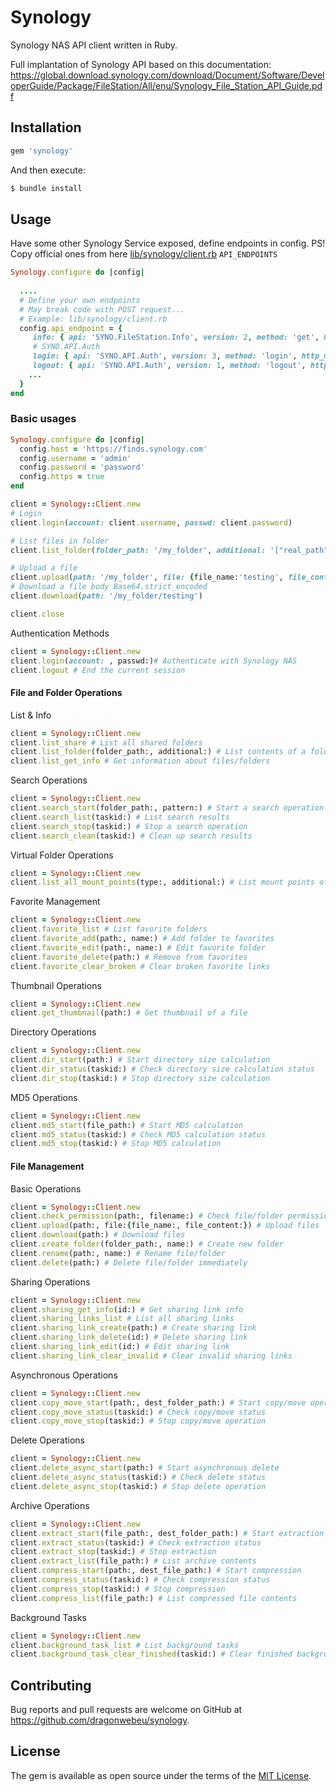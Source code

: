 # Synology

Synology NAS API client written in Ruby.

Full implantation of Synology API based on this documentation: https://global.download.synology.com/download/Document/Software/DeveloperGuide/Package/FileStation/All/enu/Synology_File_Station_API_Guide.pdf

## Installation

```ruby
gem 'synology'
```

And then execute:
```bash
$ bundle install
```

## Usage

Have some other Synology Service exposed, define endpoints in config. 
PS! Copy official ones from here [lib/synology/client.rb](lib/synology/client.rb) `API_ENDPOINTS` 
```ruby
Synology.configure do |config|
 
  ....
  # Define your own endpoints
  # May break code with POST request...
  # Example: lib/synology/client.rb  
  config.api_endpoint = { 
     info: { api: 'SYNO.FileStation.Info', version: 2, method: 'get', http_method: 'GET' },
     # SYNO.API.Auth
     login: { api: 'SYNO.API.Auth', version: 3, method: 'login', http_method: 'GET' },
     logout: { api: 'SYNO.API.Auth', version: 1, method: 'logout', http_method: 'GET' }
    ...
  }
end
```

### Basic usages

```ruby
Synology.configure do |config|
  config.host = 'https://finds.synology.com'
  config.username = 'admin'
  config.password = 'password'
  config.https = true
end

client = Synology::Client.new
# Login
client.login(account: client.username, passwd: client.password)

# List files in folder
client.list_folder(folder_path: '/my_folder', additional: '["real_path", "size", "owner"]')

# Upload a file
client.upload(path: '/my_folder', file: {file_name:'testing', file_content: 'Testing123'})
# Download a file body Base64.strict_encoded
client.download(path: '/my_folder/testing')

client.close

```

Authentication Methods

```ruby
client = Synology::Client.new
client.login(account: , passwd:)# Authenticate with Synology NAS
client.logout # End the current session
```

#### File and Folder Operations

List & Info
```ruby
client = Synology::Client.new
client.list_share # List all shared folders
client.list_folder(folder_path:, additional:) # List contents of a folder
client.list_get_info # Get information about files/folders
```

Search Operations
```ruby
client = Synology::Client.new
client.search_start(folder_path:, pattern:) # Start a search operation
client.search_list(taskid:) # List search results
client.search_stop(taskid:) # Stop a search operation
client.search_clean(taskid:) # Clean up search results
```

Virtual Folder Operations
```ruby
client = Synology::Client.new
client.list_all_mount_points(type:, additional:) # List mount points of virtual file systems
```

Favorite Management
```ruby
client = Synology::Client.new
client.favorite_list # List favorite folders
client.favorite_add(path:, name:) # Add folder to favorites
client.favorite_edit(path:, name:) # Edit favorite folder
client.favorite_delete(path:) # Remove from favorites
client.favorite_clear_broken # Clear broken favorite links
```

Thumbnail Operations
```ruby
client = Synology::Client.new
client.get_thumbnail(path:) # Get thumbnail of a file
```

Directory Operations
```ruby
client = Synology::Client.new
client.dir_start(path:) # Start directory size calculation
client.dir_status(taskid:) # Check directory size calculation status
client.dir_stop(taskid:) # Stop directory size calculation
```

MD5 Operations
```ruby
client = Synology::Client.new
client.md5_start(file_path:) # Start MD5 calculation
client.md5_status(taskid:) # Check MD5 calculation status
client.md5_stop(taskid:) # Stop MD5 calculation
```
#### File Management

Basic Operations
```ruby
client = Synology::Client.new
client.check_permission(path:, filename:) # Check file/folder permissions
client.upload(path:, file:{file_name:, file_content:}) # Upload files
client.download(path:) # Download files
client.create_folder(folder_path:, name:) # Create new folder
client.rename(path:, name:) # Rename file/folder
client.delete(path:) # Delete file/folder immediately
```
Sharing Operations
```ruby
client = Synology::Client.new
client.sharing_get_info(id:) # Get sharing link info
client.sharing_links_list # List all sharing links
client.sharing_link_create(path:) # Create sharing link
client.sharing_link_delete(id:) # Delete sharing link
client.sharing_link_edit(id:) # Edit sharing link
client.sharing_link_clear_invalid # Clear invalid sharing links
```

Asynchronous Operations
```ruby
client = Synology::Client.new
client.copy_move_start(path:, dest_folder_path:) # Start copy/move operation
client.copy_move_status(taskid:) # Check copy/move status
client.copy_move_stop(taskid:) # Stop copy/move operation
```

Delete Operations
```ruby
client = Synology::Client.new
client.delete_async_start(path:) # Start asynchronous delete
client.delete_async_status(taskid:) # Check delete status
client.delete_async_stop(taskid:) # Stop delete operation
```

Archive Operations
```ruby
client = Synology::Client.new
client.extract_start(file_path:, dest_folder_path:) # Start extraction
client.extract_status(taskid:) # Check extraction status
client.extract_stop(taskid:) # Stop extraction
client.extract_list(file_path:) # List archive contents
client.compress_start(path:, dest_file_path:) # Start compression
client.compress_status(taskid:) # Check compression status
client.compress_stop(taskid:) # Stop compression
client.compress_list(file_path:) # List compressed file contents
```
Background Tasks
```ruby
client = Synology::Client.new
client.background_task_list # List background tasks
client.background_task_clear_finished(taskid:) # Clear finished background tasks
```
## Contributing

Bug reports and pull requests are welcome on GitHub at https://github.com/dragonwebeu/synology.

## License

The gem is available as open source under the terms of the [MIT License](https://opensource.org/licenses/MIT).
